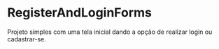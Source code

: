 # RegisterAndLoginForms

Projeto simples com uma tela inicial dando a opção de realizar login ou cadastrar-se.

